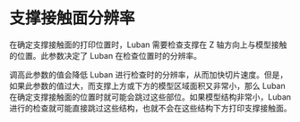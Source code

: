 支撑接触面分辨率
====
在确定支撑接触面的打印位置时，Luban 需要检查支撑在 Z 轴方向上与模型接触的位置。此参数决定了 Luban 在检查位置时的分辨率。

调高此参数的值会降低 Luban 进行检查时的分辨率，从而加快切片速度。但是，如果此参数的值过大，而支撑上方或下方的模型区域面积又非常小，那么 Luban 在确定支撑接触面的位置时就可能会跳过这些部位。如果模型结构非常小，Luban 进行的检查就可能直接跳过这些结构，也就不会在这些结构下方打印支撑接触面。